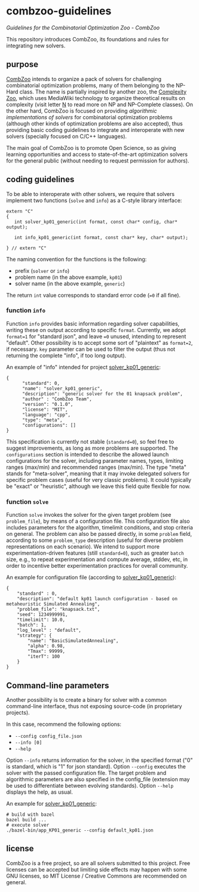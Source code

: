 # combzoo-guidelines

*Guidelines for the Combinatorial Optimization Zoo - CombZoo*

This repository introduces CombZoo, its foundations and rules for integrating new solvers.

## purpose

[CombZoo](github.com/combzoo) intends to organize a pack of solvers for challenging combinatorial optimization problems, many of them belonging to the NP-Hard class. The name is partially inspired by another zoo, the [Complexity Zoo](https://complexityzoo.net), which uses MediaWiki technology to organize theoretical results on complexity (visit letter [N](https://complexityzoo.net/Complexity_Zoo:N) to read more on NP and NP-Complete classes).
On the other hard, CombZoo is focused on providing *algorithmic implementations of solvers* for combinatorial optimization problems (although other kinds of optimization problems are also accepted), thus providing basic coding guidelines to integrate and interoperate with new solvers (specially focused on C/C++ languages).

The main goal of CombZoo is to promote Open Science, so as giving learning opportunities and access to state-of-the-art optimization solvers for the general public (without needing to request permission for authors).

## coding guidelines

To be able to interoperate with other solvers, we require that solvers implement two functions (`solve` and `info`) as a C-style library interface:

```{.cpp}
extern "C"
{
   int solver_kp01_generic(int format, const char* config, char* output);

   int info_kp01_generic(int format, const char* key, char* output);

} // extern "C"
```

The naming convention for the functions is the following:
- prefix (`solver` or `info`)
- problem name (in the above example, `kp01`)
- solver name (in the above example, `generic`)

The return `int` value corresponds to standard error code (`=0` if all fine).

### function `info`

Function `info` provides basic information regarding solver capabilities, writing these on output according to specific `format`. Currently, we adopt `format=1` for "standard json", and leave `=0` unused, intending to represent "default". Other possibility is to accept some sort of "plaintext" as `format=2`, if necessary. `key` parameter can be used to filter the output (thus not returning the complete "info", if too long output).

An example of "info" intended for project [solver_kp01_generic](github.com/combzoo/solver_kp01_generic):
```{.json}
{
      "standard": 0,
      "name": "solver_kp01_generic",
      "description": "generic solver for the 01 knapsack problem",
      "author" : "CombZoo Team",
      "version": "0.1.0",
      "license": "MIT",
      "language": "cpp",
      "type": "meta",
      "configurations": []
}
```

This specification is currently not stable (`standard=0`), so feel free to suggest improvements, as long as more problems are supported. The `configurations` section is intended to describe the allowed launch configurations for the solver, including parameter names, types, limiting ranges (max/min) and recommended ranges (max/min).
The type "meta" stands for "meta-solver", meaning that it may invoke delegated solvers for specific problem cases (useful for very classic problems). It could typically be "exact" or "heuristic", although we leave this field quite flexible for now.

### function `solve`

Function `solve` invokes the solver for the given target problem (see `problem_file`), by means of a configuration file. This configuration file also includes parameters for the algorithm, timelimit conditions, and stop criteria on general.
The problem can also be passed directly, in some `problem` field, according to some `problem_type` description (useful for diverse problem representations on each scenario).
We intend to support more experimentation-driven features (still `standard=0`), such as greater `batch` size, e.g., to repeat experimentation and compute average, stddev, etc, in order to incentive better experimentation practices for overall community.

An example for configuration file (according to [solver_kp01_generic](github.com/combzoo/solver_kp01_generic)):

```{.json}
{
    "standard" : 0,
    "description": "default kp01 launch configuration - based on metaheuristic Simulated Annealing",
    "problem_file": "knapsack.txt",
    "seed": 1234999991,
    "timelimit": 10.0,
    "batch": 1,
    "log_level" : "default",
    "strategy": {
        "name": "BasicSimulatedAnnealing",
        "alpha": 0.98,
        "Tmax": 99999,
        "iterT": 100
    }
}
```

## Command-line parameters

Another possibility is to create a binary for solver with a common command-line interface, thus not exposing source-code (in proprietary projects).

In this case, recommend the following options:

- `--config config_file.json`
- `--info [0]`
- `--help`

Option `--info` returns information for the solver, in the specified format ("0" is standard, which is "1" for json standard). Option `--config` executes the solver with the passed configuration file. The target problem and algorithmic parameters are also specified in the config_file (extension may be used to differentiate between evolving standards).
Option `--help` displays the help, as usual.

An example for [solver_kp01_generic](github.com/combzoo/solver_kp01_generic):

```{.bash}
# build with bazel
bazel build ...   
# execute solver     
./bazel-bin/app_KP01_generic --config default_kp01.json
```

## license

CombZoo is a free project, so are all solvers submitted to this project. Free licenses can be accepted but limiting side effects may happen with some GNU licenses, so MIT License / Creative Commons are recommended on general.
